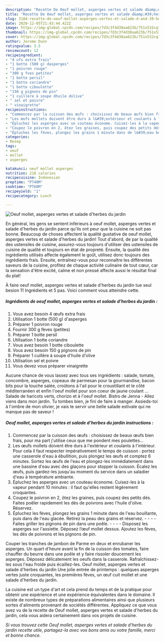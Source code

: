 ```yaml
---
description: "Recette De Oeuf mollet, asperges vertes et salade d&amp;#39;herbes du jardin"
title: "Recette De Oeuf mollet, asperges vertes et salade d&amp;#39;herbes du jardin"
slug: 3184-recette-de-oeuf-mollet-asperges-vertes-et-salade-d-and-39-herbes-du-jardin
date: 2020-12-05T21:43:44.422Z
image: https://img-global.cpcdn.com/recipes/7d3c3f4d38aa623b/751x532cq70/oeuf-mollet-asperges-vertes-et-salade-dherbes-du-jardin-photo-principale-de-la-recette.jpg
thumbnail: https://img-global.cpcdn.com/recipes/7d3c3f4d38aa623b/751x532cq70/oeuf-mollet-asperges-vertes-et-salade-dherbes-du-jardin-photo-principale-de-la-recette.jpg
cover: https://img-global.cpcdn.com/recipes/7d3c3f4d38aa623b/751x532cq70/oeuf-mollet-asperges-vertes-et-salade-dherbes-du-jardin-photo-principale-de-la-recette.jpg
author: Jerome Dunn
ratingvalue: 3.5
reviewcount: 12
recipeingredient:
- "4 ufs extra frais"
- "1 botte (500 g) dasperges"
- "1 poivron rouge"
- "300 g fves petites"
- "1 botte persil"
- "1 botte coriandre"
- "1 botte ciboulette"
- "150 g pignons de pin"
- "1 cuillère à soupe dhuile dolive"
- " sel et poivre"
- " vinaigrette"
recipeinstructions:
- "Commencez par la cuisson des œufs : choisissez de beaux œufs bien frais, pour ma part j&#39;utilise ceux que me pondent mes poulettes..."
- "Les œufs mollets doivent être durs à l&#39;extérieur et coulants à l&#39;intérieur. Pour cela il faut respecter impérativement le temps de cuisson : portez une casserole d&#39;eau à ébullition, puis plongez les œufs et comptez 6 minutes. Sortez les œufs de l&#39;eau et plongez-les immédiatement dans une bassine d&#39;eau avec des glaçons pour stopper la cuisson. Écalez les œufs, puis gardez-les jusqu&#39;au moment du service dans un saladier d&#39;eau à température ambiante."
- "Épluchez les asperges avec un couteau économe. Cuisez-les à la vapeur pendant 10 minutes : il faut qu&#39;elles restent légèrement croquantes."
- "Coupez le poivron en 2, ôtez les graines, puis coupez des petits dés. Faites poêler rapidement les dés de poivrons avec l&#39;huile d&#39;olive. Réservez."
- "Épluchez les fèves, plongez les grains 1 minute dans de l&#39;eau bouillante, puis dans de l&#39;eau glacée. Retirez la peau des grains et réservez.     Faites griller les pignons de pin dans une poêle.     Disposez les asperges sur l&#39;assiette. Déposez l’œuf mollet dessus. Ajoutez les fèves, les dés de poivrons et les pignons de pin."
categories:
- Resep
tags:
- oeuf
- mollet
- asperges

katakunci: oeuf mollet asperges 
nutrition: 218 calories
recipecuisine: Indonesian
preptime: "PT40M"
cooktime: "PT60M"
recipeyield: "1"
recipecategory: Lunch

---
```



![Oeuf mollet, asperges vertes et salade d&#39;herbes du jardin](https://img-global.cpcdn.com/recipes/7d3c3f4d38aa623b/751x532cq70/oeuf-mollet-asperges-vertes-et-salade-dherbes-du-jardin-photo-principale-de-la-recette.jpg)

En général, les gens se sentent inférieurs à oeuf mollet, asperges vertes et salade d&#39;herbes du jardin parce qu'ils ont peur que la cuisine ne soit pas bonne. Beaucoup de choses affectent la qualité gustative de oeuf mollet, asperges vertes et salade d&#39;herbes du jardin! Tout d'abord, de par la qualité des ustensiles de cuisine, assurez-vous toujours d'utiliser des ustensiles de cuisine de qualité et toujours en état de propreté. Ensuite, la qualité des ingrédients utilisés affecte également le goût, utilisez donc toujours des ingrédients frais. Ensuite, entraînez-vous pour reconnaître les différentes saveurs de la cuisine, profitez de chaque activité culinaire de tout cœur, car la sensation d'être excité, calme et non pressé affecte aussi le résultat final du plat!

<!--inarticleads1-->

À faire oeuf mollet, asperges vertes et salade d&#39;herbes du jardin tue seul besion 11 Ingrédients et 5 pas. Voici comment vous atteindre cette.

##### Ingrédients de oeuf mollet, asperges vertes et salade d&#39;herbes du jardin :

1. Vous avez besoin 4 œufs extra frais
1. Utilisation 1 botte (500 g) d&#39;asperges
1. Préparer 1 poivron rouge
1. Fournir 300 g fèves (petites)
1. Préparer 1 botte persil
1. Utilisation 1 botte coriandre
1. Vous avez besoin 1 botte ciboulette
1. Vous avez besoin 150 g pignons de pin
1. Préparer 1 cuillère à soupe d&#39;huile d&#39;olive
1. Utilisation  sel et poivre
1. Vous devez vous préparer  vinaigrette


Aucune chance de vous lassez avec tous ses ingrédients : salade, tomate, concombre, asperges, copeaux de parmesan pour la gourmandise, bacon bits pour la touche salée, croûtons à l&#39;ail pour le croustillant et le côté méditerranéen et enfin l&#39;oeuf mollet pour son coeur de jaune coulant … Salade de haricots verts, chorizo et à l&#39;oeuf mollet. Bistro de Jenna - Allez viens dans mon jardin. Tu tombes bien, je fini de faire à manger. Assieds-toi à l&#39;ombre de mon olivier, je vais te servir une belle salade estivale qui ne manque pas de saveur ! 

<!--inarticleads2-->

##### Oeuf mollet, asperges vertes et salade d&#39;herbes du jardin instructions :

1. Commencez par la cuisson des œufs : choisissez de beaux œufs bien frais, pour ma part j&#39;utilise ceux que me pondent mes poulettes...
1. Les œufs mollets doivent être durs à l&#39;extérieur et coulants à l&#39;intérieur. Pour cela il faut respecter impérativement le temps de cuisson : portez une casserole d&#39;eau à ébullition, puis plongez les œufs et comptez 6 minutes. Sortez les œufs de l&#39;eau et plongez-les immédiatement dans une bassine d&#39;eau avec des glaçons pour stopper la cuisson. Écalez les œufs, puis gardez-les jusqu&#39;au moment du service dans un saladier d&#39;eau à température ambiante.
1. Épluchez les asperges avec un couteau économe. Cuisez-les à la vapeur pendant 10 minutes : il faut qu&#39;elles restent légèrement croquantes.
1. Coupez le poivron en 2, ôtez les graines, puis coupez des petits dés. Faites poêler rapidement les dés de poivrons avec l&#39;huile d&#39;olive. Réservez.
1. Épluchez les fèves, plongez les grains 1 minute dans de l&#39;eau bouillante, puis dans de l&#39;eau glacée. Retirez la peau des grains et réservez. -  -   -  - Faites griller les pignons de pin dans une poêle. -  -   -  - Disposez les asperges sur l&#39;assiette. Déposez l’œuf mollet dessus. Ajoutez les fèves, les dés de poivrons et les pignons de pin.


Couper les tranches de jambon de Parme en deux et enrubaner les asperges. Un quart d&#39;heure avant la fin de la cuisson des tomates, faire chauffer du beurre dans une poêle et y faire rissoler doucement les asperges. Déposez délicatement les oeufs dans la casserole. Rafraîchissez-les sous l&#39;eau froide puis écaillez-les. Oeuf mollet, asperges vertes et salade d&#39;herbes du jardin Une jolie entrée de printemps : quelques asperges vertes juste croquantes, les premières fèves, un œuf cuit mollet et une salade d&#39;herbes du jardin. 

<!--inarticleads1-->

<p>
La cuisine est un type d'art et cela prend du temps et de la pratique pour obtenir une expérience et une expérience équivalentes dans le domaine. Il existe de nombreux types de préparations alimentaires ainsi que plusieurs sortes d'aliments provenant de sociétés différentes. Appliquez ce que vous avez vu de la recette de Oeuf mollet, asperges vertes et salade d&#39;herbes du jardin, cela vous aidera certainement dans vos projets de cuisine.
</p>

<p>
<i>Si vous trouvez cette Oeuf mollet, asperges vertes et salade d&#39;herbes du jardin recette utile, partagez-la avec vos bons amis ou votre famille, merci et bonne chance.</i>
</p>
